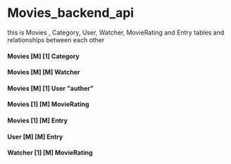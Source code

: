 # Movies_backend_api

this is Movies , Category, User, Watcher, MovieRating and Entry tables and relationships between each other

#### Movies [M] [1] Category

#### Movies [M] [M] Watcher

#### Movies [M] [1] User "auther"

#### Movies [1] [M] MovieRating

#### Movies [1] [M] Entry

#### User [M] [M] Entry

#### Watcher [1] [M] MovieRating
